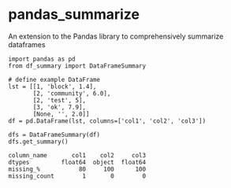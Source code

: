 # pandas_summarize
An extension to the Pandas library to comprehensively summarize dataframes

```
import pandas as pd
from df_summary import DataFrameSummary

# define example DataFrame
lst = [[1, 'block', 1.4],
       [2, 'community', 6.0],
       [2, 'test', 5],
       [3, 'ok', 7.9],
       [None, '', 2.0]]
df = pd.DataFrame(lst, columns=['col1', 'col2', 'col3'])
```

```
dfs = DataFrameSummary(df)
dfs.get_summary()
```

```
column_name       col1    col2     col3
dtypes         float64  object  float64
missing_%           80     100      100
missing_count        1       0        0
```